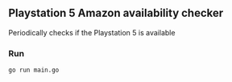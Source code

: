 ## Playstation 5 Amazon availability checker

Periodically checks if the Playstation 5 is available

### Run

```bash
go run main.go
```
